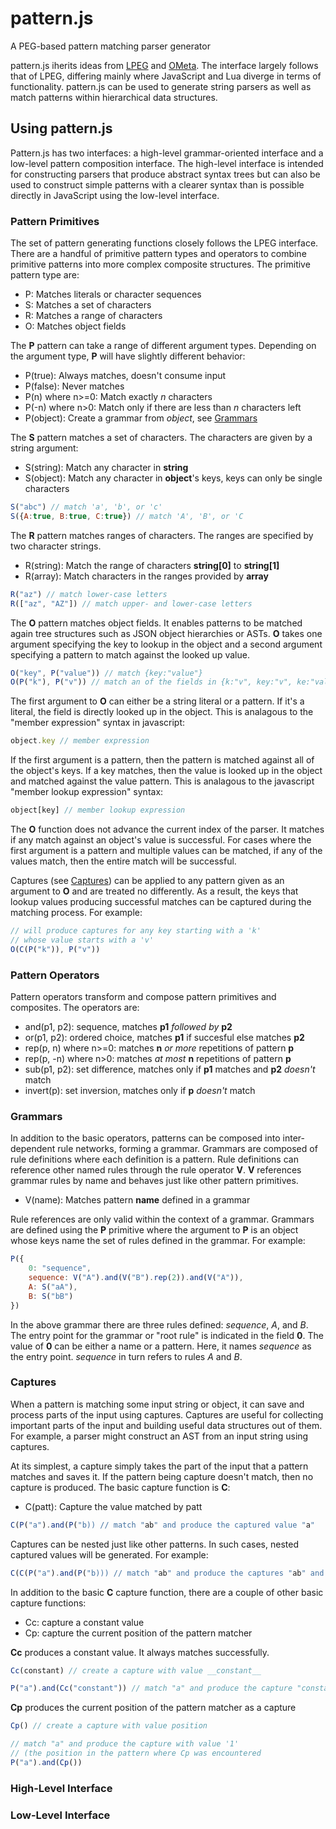 pattern.js
==========

A PEG-based pattern matching parser generator

pattern.js iherits ideas from [LPEG](http://www.inf.puc-rio.br/~roberto/lpeg/) and [OMeta](http://tinlizzie.org/ometa/).  The interface largely follows that of LPEG, differing mainly where JavaScript and Lua diverge in terms of functionality. pattern.js can be used to generate string parsers as well as match patterns within hierarchical data structures.


## Using pattern.js ##
Pattern.js has two interfaces: a high-level grammar-oriented interface and a low-level pattern composition interface.  The high-level interface is intended for constructing parsers that produce abstract syntax trees but can also be used to construct simple patterns with a clearer syntax than is possible directly in JavaScript using the low-level interface.

### Pattern Primitives ###
The set of pattern generating functions closely follows the LPEG interface.  There are a handful of primitive pattern types and operators to combine primitive patterns into more complex composite structures.  The primitive pattern type are:

* P: Matches literals or character sequences
* S: Matches a set of characters
* R: Matches a range of characters
* O: Matches object fields

The __P__ pattern can take a range of different argument types.  Depending on the argument type, __P__ will have slightly different behavior:

* P(true): Always matches, doesn't consume input
* P(false): Never matches
* P(n) where n>=0: Match exactly *n* characters
* P(-n) where n>0: Match only if there are less than *n* characters left
* P(object): Create a grammar from *object*, see [Grammars](#Grammars)

The __S__ pattern matches a set of characters.  The characters are given by a string argument:

* S(string): Match any character in __string__
* S(object): Match any character in __object__'s keys, keys can only be single characters

```js
S("abc") // match 'a', 'b', or 'c'
S({A:true, B:true, C:true}) // match 'A', 'B', or 'C
```

The __R__ pattern matches ranges of characters.  The ranges are specified by two character strings.

* R(string): Match the range of characters __string[0]__ to __string[1]__
* R(array): Match characters in the ranges provided by __array__

```js
R("az") // match lower-case letters
R(["az", "AZ"]) // match upper- and lower-case letters
```

The __O__ pattern matches object fields.  It enables patterns to be matched again tree structures such as JSON object hierarchies or ASTs.  __O__ takes one argument specifying the key to lookup in the object and a second argument specifying a pattern to match against the looked up value.

```js
O("key", P("value")) // match {key:"value"}
O(P("k"), P("v")) // match an of the fields in {k:"v", key:"v", ke:"value"}
```

The first argument to __O__ can either be a string literal or a pattern.  If it's a literal, the field is directly looked up in the object.  This is analagous to the "member expression" syntax in javascript:

```js
object.key // member expression
```

If the first argument is a pattern, then the pattern is matched against all of the object's keys.  If a key matches, then the value is looked up in the object and matched against the value pattern.  This is analagous to the javascript "member lookup expression" syntax:

```js
object[key] // member lookup expression
```

The __O__ function does not advance the current index of the parser.  It matches if any match against an object's value is successful.  For cases where the first argument is a pattern and multiple values can be matched, if any of the values match, then the entire match will be successful.

Captures (see [Captures](Captures)) can be applied to any pattern given as an argument to __O__ and are treated no differently.  As a result, the keys that lookup values producing successful matches can be captured during the matching process.  For example:

```js
// will produce captures for any key starting with a 'k' 
// whose value starts with a 'v'
O(C(P("k")), P("v"))
```

### Pattern Operators ###
Pattern operators transform and compose pattern primitives and composites.  The operators are:

* and(p1, p2): sequence, matches __p1__ *followed by* __p2__
* or(p1, p2): ordered choice, matches __p1__ if succesful else matches __p2__
* rep(p, n) where n>=0: matches __n__ *or more* repetitions of pattern __p__
* rep(p, -n) where n>0: matches *at most* __n__ repetitions of pattern __p__
* sub(p1, p2): set difference, matches only if __p1__ matches and __p2__ *doesn't* match
* invert(p): set inversion, matches only if __p__ *doesn't* match

### <a name="Grammars">Grammars</a> ###
In addition to the basic operators, patterns can be composed into inter-dependent rule networks, forming a grammar.  Grammars are composed of rule definitions where each definition is a pattern.  Rule definitions can reference other named rules through the rule operator __V__.  __V__ references grammar rules by name and behaves just like other pattern primitives.

* V(name): Matches pattern __name__ defined in a grammar

Rule references are only valid within the context of a grammar.  Grammars are defined using the __P__ primitive where the argument to __P__ is an object whose keys name the set of rules defined in the grammar.  For example:

```js
P({
	0: "sequence",
	sequence: V("A").and(V("B").rep(2)).and(V("A")),
	A: S("aA"),
	B: S("bB")
})
```

In the above grammar there are three rules defined: *sequence*, *A*, and *B*.  The entry point for the grammar or "root rule" is indicated in the field __0__.  The value of __0__ can be either a name or a pattern.  Here, it names *sequence* as the entry point.  *sequence* in turn refers to rules *A* and *B*.

### <a name="Captures">Captures</a> ###
When a pattern is matching some input string or object, it can save and process parts of the input using captures.  Captures are useful for collecting important parts of the input and building useful data structures out of them.  For example, a parser might construct an AST from an input string using captures.

At its simplest, a capture simply takes the part of the input that a pattern matches and saves it.  If the pattern being capture doesn't match, then no capture is produced.  The basic capture function is __C__:

* C(patt): Capture the value matched by patt

```js
C(P("a").and(P("b))	// match "ab" and produce the captured value "a"
```

Captures can be nested just like other patterns.  In such cases, nested captured values will be generated.  For example:

```js
C(C(P("a").and(P("b))) // match "ab" and produce the captures "ab" and "a"
```

In addition to the basic __C__ capture function, there are a couple of other basic capture functions:

* Cc: capture a constant value
* Cp: capture the current position of the pattern matcher

__Cc__ produces a constant value. It always matches successfully.

```js
Cc(constant) // create a capture with value __constant__
```

```js
P("a").and(Cc("constant")) // match "a" and produce the capture "constant"
```

__Cp__ produces the current position of the pattern matcher as a capture

```js
Cp() // create a capture with value position
```

```js
// match "a" and produce the capture with value '1' 
// (the position in the pattern where Cp was encountered
P("a").and(Cp()) 
```

### High-Level Interface ###

### Low-Level Interface ###